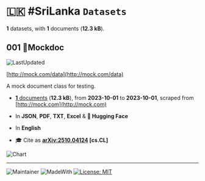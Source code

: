 # 🇱🇰 #SriLanka `Datasets`

**1** datasets, with **1** documents (**12.3 kB**).

## 001 📄Mockdoc

![LastUpdated](https://img.shields.io/badge/last_updated-2024--10--01-green)

[http://mock.com/data](http://mock.com/data)

A mock document class for testing.

- [**1** documents](http://mock.com/data) (**12.3 kB**), from **2023-10-01** to **2023-10-01**, scraped from [http://mock.com](http://mock.com)

- In **JSON**, **PDF**, **TXT**, **Excel** & **🤗 Hugging Face**

- In **English**

- 🎓 Cite as **[arXiv:2510.04124](https://arxiv.org/abs/2510.04124) [cs.CL]**

![Chart](http://mock.com/chart.png)

---

![Maintainer](https://img.shields.io/badge/maintainer-nuuuwan-red)
![MadeWith](https://img.shields.io/badge/made_with-python-blue)
[![License: MIT](https://img.shields.io/badge/License-MIT-yellow.svg)](https://opensource.org/licenses/MIT)
